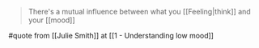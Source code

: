 > There's a mutual influence between what you [[Feeling|think]] and your [[mood]]

#quote from [[Julie Smith]] at [[1 - Understanding low mood]]
